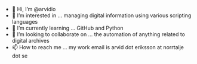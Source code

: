- 👋 Hi, I’m @arvidio
- 👀 I’m interested in ... managing digital information using various scripting languages
- 🌱 I’m currently learning ... GitHub and Python
- 💞️ I’m looking to collaborate on ... the automation of anything related to digital archives
- 📫 How to reach me ... my work email is arvid dot eriksson at norrtalje dot se

<!---
arvidio/arvidio is a ✨ special ✨ repository because its `README.md` (this file) appears on your GitHub profile.
You can click the Preview link to take a look at your changes.
--->
